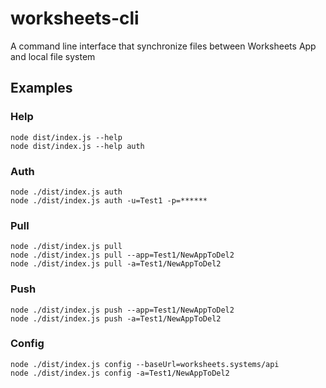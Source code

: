# worksheets-cli
A command line interface that synchronize files between Worksheets App and local file system

## Examples

### Help
```
node dist/index.js --help
node dist/index.js --help auth
```

### Auth
```
node ./dist/index.js auth
node ./dist/index.js auth -u=Test1 -p=******
```

### Pull
```
node ./dist/index.js pull
node ./dist/index.js pull --app=Test1/NewAppToDel2
node ./dist/index.js pull -a=Test1/NewAppToDel2
```

### Push
```
node ./dist/index.js push --app=Test1/NewAppToDel2
node ./dist/index.js push -a=Test1/NewAppToDel2
```

### Config
```
node ./dist/index.js config --baseUrl=worksheets.systems/api
node ./dist/index.js config -a=Test1/NewAppToDel2
```
